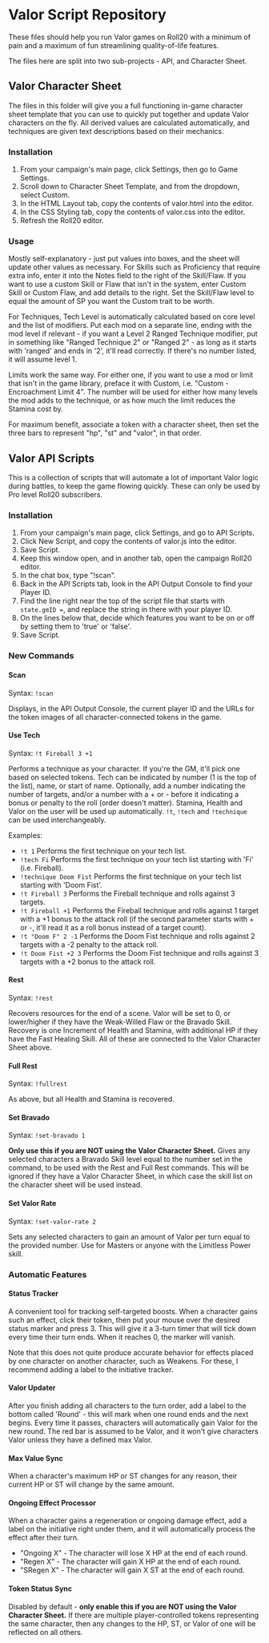 # Valor Script Repository
These files should help you run Valor games on Roll20 with a minimum of pain and a maximum of fun streamlining quality-of-life features.

The files here are split into two sub-projects - API, and Character Sheet.

## Valor Character Sheet
The files in this folder will give you a full functioning in-game character sheet template that you can use to quickly put together and update Valor characters on the fly. All derived values are calculated automatically, and techniques are given text descriptions based on their mechanics.

### Installation
1. From your campaign's main page, click Settings, then go to Game Settings.
2. Scroll down to Character Sheet Template, and from the dropdown, select Custom.
3. In the HTML Layout tab, copy the contents of valor.html into the editor.
4. In the CSS Styling tab, copy the contents of valor.css into the editor.
5. Refresh the Roll20 editor.

### Usage
Mostly self-explanatory - just put values into boxes, and the sheet will update other values as necessary. For Skills such as Proficiency that require extra info, enter it into the Notes field to the right of the Skill/Flaw. If you want to use a custom Skill or Flaw that isn't in the system, enter Custom Skill or Custom Flaw, and add details to the right. Set the Skill/Flaw level to equal the amount of SP you want the Custom trait to be worth.

For Techniques, Tech Level is automatically calculated based on core level and the list of modifiers. Put each mod on a separate line, ending with the mod level if relevant - if you want a Level 2 Ranged Technique modifier, put in something like "Ranged Technique 2" or "Ranged 2" - as long as it starts with 'ranged' and ends in '2', it'll read correctly. If there's no number listed, it will assume level 1.

Limits work the same way. For either one, if you want to use a mod or limit that isn't in the game library, preface it with Custom, i.e. "Custom - Encroachment Limit 4". The number will be used for either how many levels the mod adds to the technique, or as how much the limit reduces the Stamina cost by.

For maximum benefit, associate a token with a character sheet, then set the three bars to represent "hp", "st" and "valor", in that order.

## Valor API Scripts
This is a collection of scripts that will automate a lot of important Valor logic during battles, to keep the game flowing quickly. These can only be used by Pro level Roll20 subscribers.

### Installation
1. From your campaign's main page, click Settings, and go to API Scripts.
2. Click New Script, and copy the contents of valor.js into the editor.
3. Save Script.
4. Keep this window open, and in another tab, open the campaign Roll20 editor.
5. In the chat box, type "!scan".
6. Back in the API Scripts tab, look in the API Output Console to find your Player ID.
7. Find the line right near the top of the script file that starts with `state.gmID =`, and replace the string in there with your player ID.
8. On the lines below that, decide which features you want to be on or off by setting them to 'true' or 'false'.
9. Save Script.

### New Commands

#### Scan
Syntax: `!scan`

Displays, in the API Output Console, the current player ID and the URLs for the token images of all character-connected tokens in the game.

#### Use Tech
Syntax: `!t Fireball 3 +1`

Performs a technique as your character. If you're the GM, it'll pick one based on selected tokens. Tech can be indicated by number (1 is the top of the list), name, or start of name. Optionally, add a number indicating the number of targets, and/or a number with a + or - before it indicating a bonus or penalty to the roll (order doesn't matter). Stamina, Health and Valor on the user will be used up automatically. `!t`, `!tech` and `!technique` can be used interchangeably.

Examples:
* `!t 1` Performs the first technique on your tech list.
* `!tech Fi` Performs the first technique on your tech list starting with 'Fi' (i.e. Fireball).
* `!technique Doom Fist` Performs the first technique on your tech list starting with 'Doom Fist'.
* `!t Fireball 3` Performs the Fireball technique and rolls against 3 targets.
* `!t Fireball +1` Performs the Fireball technique and rolls against 1 target with a +1 bonus to the attack roll (if the second parameter starts with + or -, it'll read it as a roll bonus instead of a target count).
* `!t "Doom F" 2 -1` Performs the Doom Fist technique and rolls against 2 targets with a -2 penalty to the attack roll.
* `!t Doom Fist +2 3` Performs the Doom Fist technique and rolls against 3 targets with a +2 bonus to the attack roll.

#### Rest
Syntax: `!rest`

Recovers resources for the end of a scene. Valor will be set to 0, or lower/higher if they have the Weak-Willed Flaw or the Bravado Skill. Recovery is one Increment of Health and Stamina, with additional HP if they have the Fast Healing Skill. All of these are connected to the Valor Character Sheet above.

#### Full Rest
Syntax: `!fullrest`

As above, but all Health and Stamina is recovered.

#### Set Bravado
Syntax: `!set-bravado 1`

**Only use this if you are NOT using the Valor Character Sheet.** Gives any selected characters a Bravado Skill level equal to the number set in the command, to be used with the Rest and Full Rest commands. This will be ignored if they have a Valor Character Sheet, in which case the skill list on the character sheet will be used instead.

#### Set Valor Rate
Syntax: `!set-valor-rate 2`

Sets any selected characters to gain an amount of Valor per turn equal to the provided number. Use for Masters or anyone with the Limitless Power skill.

### Automatic Features
#### Status Tracker
A convenient tool for tracking self-targeted boosts. When a character gains such an effect, click their token, then put your mouse over the desired status marker and press 3. This will give it a 3-turn timer that will tick down every time their turn ends. When it reaches 0, the marker will vanish.

Note that this does not quite produce accurate behavior for effects placed by one character on another character, such as Weakens. For these, I recommend adding a label to the initiative tracker.

#### Valor Updater
After you finish adding all characters to the turn order, add a label to the bottom called 'Round' - this will mark when one round ends and the next begins. Every time it passes, characters will automatically gain Valor for the new round. The red bar is assumed to be Valor, and it won't give characters Valor unless they have a defined max Valor.

#### Max Value Sync
When a character's maximum HP or ST changes for any reason, their current HP or ST will change by the same amount.

#### Ongoing Effect Processor
When a character gains a regeneration or ongoing damage effect, add a label on the initiative right under them, and it will automatically process the effect after their turn.
- "Ongoing X" - The character will lose X HP at the end of each round.
- "Regen X" - The character will gain X HP at the end of each round.
- "SRegen X" - The character will gain X ST at the end of each round.

#### Token Status Sync
Disabled by default - **only enable this if you are NOT using the Valor Character Sheet.** If there are multiple player-controlled tokens representing the same character, then any changes to the HP, ST, or Valor of one will be reflected on all others.
